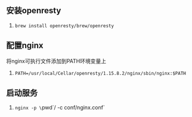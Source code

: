 ## 安装openresty
1. `brew install openresty/brew/openresty`

## 配置nginx
将nginx可执行文件添加到PATH环境变量上
1. `PATH=/usr/local/Cellar/openresty/1.15.8.2/nginx/sbin/nginx:$PATH`

## 启动服务
1. `nginx -p \`pwd\`/ -c conf/nginx.conf`
